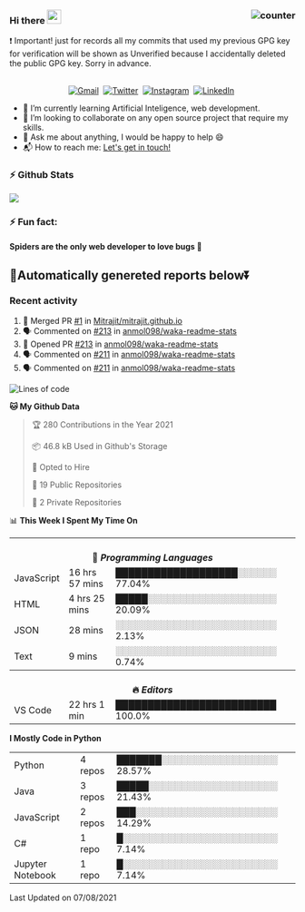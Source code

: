 ### Hi there <img src="https://raw.githubusercontent.com/soumyadip007/soumyadip007/master/Hi.gif" width="25px"> <img src="https://komarev.com/ghpvc/?username=Mitrajit&color=brightgreen" alt="counter" align="right"/>
:exclamation: Important! just for records all my commits that used my previous GPG key for verification will be shown as Unverified because I accidentally deleted the public GPG key. Sorry in advance.
<p align="center">
<br>
<a href="mailto:chandra.rupam@gmail.com?subject=Hi Mitrajit"><img src="https://img.shields.io/badge/gmail-%23D14836.svg?&style=for-the-badge&logo=gmail&logoColor=white" alt="Gmail"/></a>&nbsp;
<a href="http://bit.ly/Mitrajit_twt"><img src="https://img.shields.io/badge/twitter-%231DA1F2.svg?&style=for-the-badge&logo=twitter&logoColor=white" alt="Twitter" /></a>&nbsp;
<a href="http://bit.ly/Mitrajit_insta"><img src="https://img.shields.io/badge/instagram-%23E4405F.svg?&style=for-the-badge&logo=instagram&logoColor=white" alt="Instagram" /></a>&nbsp;
<a href="http://bit.ly/Mitrajit_ln"><img src="https://img.shields.io/badge/linkedin-%230077B5.svg?&style=for-the-badge&logo=linkedin&logoColor=white" alt="LinkedIn" /></a>&nbsp;
<!--<a href="https://kkvanonymous.github.io/"><img alt="Website" src="https://img.shields.io/website?style=for-the-badge&up_message=portfolio&url=https%3A%2F%2Fkkvanonymous.github.io%2F"></a>-->
</p>

<!-- - 🔭 I’m currently working on ...-->

- 🌱 I’m currently learning Artificial Inteligence, web development.
- 👯 I’m looking to collaborate on any open source project that require my skills.<!-- - 🤔 I’m looking for help with ... -->
- 💬 Ask me about anything, I would be happy to help 😄
- 📬 How to reach me: [Let's get in touch!](mailto:chandra.rupam@gmail.com)
### ⚡ Github Stats
<!-- <img align="left" src="https://github-readme-stats.sumanth-talluri.vercel.app/api?username=Mitrajit&show_icons=true&title_color=fff&icon_color=79ff97&text_color=efefef&bg_color=24292e" alt="Mitrajit's Gitstats" width="60%"> -->
![](https://github-readme-stats.sumanth-talluri.vercel.app/api?username=Mitrajit&show_icons=true&title_color=fff&icon_color=79ff97&text_color=efefef&bg_color=24292e)
<!-- <img src="https://github-readme-stats.sumanth-talluri.vercel.app/api/top-langs/?username=Mitrajit&show_icons=true&hide_border=true&theme=radical" width="37%" alt="Mitrajit's Top Languages"> -->

### ⚡ Fun fact: 
#### Spiders are the only web developer to love bugs :bug:
## 🤖Automatically genereted reports below⏬
### Recent activity
<!--START_SECTION:activity-->
1. 🎉 Merged PR [#1](https://github.com/Mitrajit/mitrajit.github.io/pull/1) in [Mitrajit/mitrajit.github.io](https://github.com/Mitrajit/mitrajit.github.io)
2. 🗣 Commented on [#213](https://github.com/anmol098/waka-readme-stats/issues/213) in [anmol098/waka-readme-stats](https://github.com/anmol098/waka-readme-stats)
3. 💪 Opened PR [#213](https://github.com/anmol098/waka-readme-stats/pull/213) in [anmol098/waka-readme-stats](https://github.com/anmol098/waka-readme-stats)
4. 🗣 Commented on [#211](https://github.com/anmol098/waka-readme-stats/issues/211) in [anmol098/waka-readme-stats](https://github.com/anmol098/waka-readme-stats)
5. 🗣 Commented on [#211](https://github.com/anmol098/waka-readme-stats/issues/211) in [anmol098/waka-readme-stats](https://github.com/anmol098/waka-readme-stats)
<!--END_SECTION:activity-->

<!--START_SECTION:waka-->
![Lines of code](https://img.shields.io/badge/From%20Hello%20World%20I%27ve%20Written-97557%20lines%20of%20code-blue)

**🐱 My Github Data** 

> 🏆 280 Contributions in the Year 2021
 > 
> 📦 46.8 kB Used in Github's Storage 
 > 
> 💼 Opted to Hire
 > 
> 📜 19 Public Repositories 
 > 
> 🔑 2 Private Repositories  
 > 
📊 **This Week I Spent My Time On** 

<table>
<tr><th colspan="3"><br>💬 <i>Programming Languages</i></th></tr> 
  <tr><td>JavaScript</td><td>16 hrs 57 mins</td><td>███████████████████░░░░░░   77.04%</td></tr> 
  <tr><td>HTML</td><td>4 hrs 25 mins</td><td>█████░░░░░░░░░░░░░░░░░░░░   20.09%</td></tr> 
  <tr><td>JSON</td><td>28 mins</td><td>░░░░░░░░░░░░░░░░░░░░░░░░░   2.13%</td></tr> 
  <tr><td>Text</td><td>9 mins</td><td>░░░░░░░░░░░░░░░░░░░░░░░░░   0.74%</td></tr>

<tr><th colspan="3"><br>🔥 <i>Editors</i></th></tr> 
  <tr><td>VS Code</td><td>22 hrs 1 min</td><td>█████████████████████████   100.0%</td></tr>

</table>

**I Mostly Code in Python** 

<table>
  <tr><td>Python</td><td>4 repos</td><td>███████░░░░░░░░░░░░░░░░░░   28.57%</td></tr> 
  <tr><td>Java</td><td>3 repos</td><td>█████░░░░░░░░░░░░░░░░░░░░   21.43%</td></tr> 
  <tr><td>JavaScript</td><td>2 repos</td><td>███░░░░░░░░░░░░░░░░░░░░░░   14.29%</td></tr> 
  <tr><td>C#</td><td>1 repo</td><td>█░░░░░░░░░░░░░░░░░░░░░░░░   7.14%</td></tr> 
  <tr><td>Jupyter Notebook</td><td>1 repo</td><td>█░░░░░░░░░░░░░░░░░░░░░░░░   7.14%</td></tr>
</table>



 Last Updated on 07/08/2021
<!--END_SECTION:waka-->
